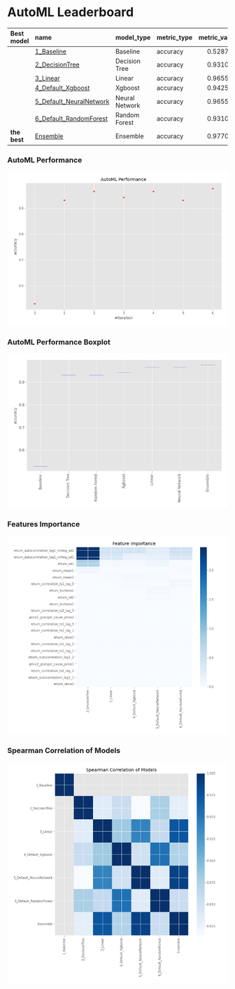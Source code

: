 # AutoML Leaderboard

| Best model   | name                                                         | model_type     | metric_type   |   metric_value |   train_time |
|:-------------|:-------------------------------------------------------------|:---------------|:--------------|---------------:|-------------:|
|              | [1_Baseline](1_Baseline/README.md)                           | Baseline       | accuracy      |       0.528736 |         1.3  |
|              | [2_DecisionTree](2_DecisionTree/README.md)                   | Decision Tree  | accuracy      |       0.931034 |         4.84 |
|              | [3_Linear](3_Linear/README.md)                               | Linear         | accuracy      |       0.965517 |         3.87 |
|              | [4_Default_Xgboost](4_Default_Xgboost/README.md)             | Xgboost        | accuracy      |       0.942529 |         4.16 |
|              | [5_Default_NeuralNetwork](5_Default_NeuralNetwork/README.md) | Neural Network | accuracy      |       0.965517 |         2.57 |
|              | [6_Default_RandomForest](6_Default_RandomForest/README.md)   | Random Forest  | accuracy      |       0.931034 |         6.38 |
| **the best** | [Ensemble](Ensemble/README.md)                               | Ensemble       | accuracy      |       0.977011 |         0.32 |

### AutoML Performance
![AutoML Performance](ldb_performance.png)

### AutoML Performance Boxplot
![AutoML Performance Boxplot](ldb_performance_boxplot.png)

### Features Importance
![features importance across models](features_heatmap.png)



### Spearman Correlation of Models
![models spearman correlation](correlation_heatmap.png)

